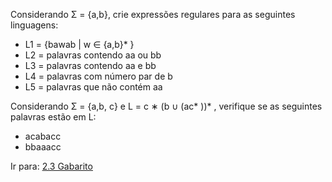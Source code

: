 Considerando Σ = {a,b}, crie expressões regulares para as seguintes linguagens: 

- L1 = {bawab | w ∈ {a,b}* } 
- L2 = palavras contendo aa ou bb 
- L3 = palavras contendo aa e bb 
- L4 = palavras com número par de b 
- L5 = palavras que não contém aa

Considerando Σ = {a,b, c} e L = c ∗ (b ∪ (ac* ))* , verifique se as seguintes palavras estão em L: 

- acabacc 
- bbaaacc

Ir para: [2.3 Gabarito](03-gabarito-ER.md)